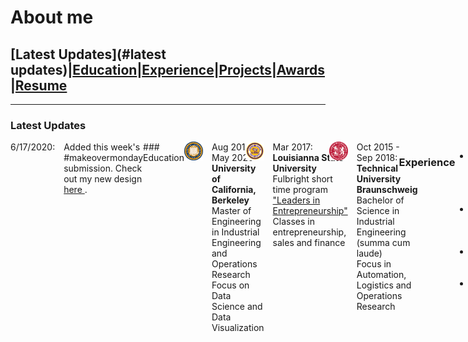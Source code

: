# About me

## [Latest Updates](#latest updates)|[Education](#education)|[Experience](#experience)|[Projects](#projects)|[Awards](#awards)|[Resume](/pdf/Resume.pdf)

---
### Latest Updates
<div style="display:flex; flex-direction:row;">
  <div style="flex: 0 0 30px;" >
6/17/2020:
  </div>
 <div style="margin-left:1em"> 
 Added this week's #makeovermonday submission. Check out my new design <a href=makeovermonday> here </a>.
</div>
### Education 

<div style="display:flex; flex-direction:row;">
  <div style="flex: 0 0 30px;" >
<img style="float:left" src="images/UCB_logo.png?raw=true" width="30" height="30"/> 
  </div>
 <div style="margin-left:1em"> 
   Aug 2019 - May 2020: <span style="font-weight: bold"> University of California, Berkeley </span>
   <br>
Master of Engineering in Industrial Engineering and Operations Research 
   <br>
Focus on Data Science and Data Visualization
  </div>
</div>
<br>
<div style="display:flex; flex-direction:row;">
  <div style="flex: 0 0 30px;" >
<img style="float:left" src="images/LSU_logo.jpg?raw=true" width="30" height="30"/> 
  </div>
 <div style="margin-left:1em"> 
   Mar 2017: <span style="font-weight: bold"> Louisianna State University </span>
   <br>
   Fulbright short time program <a href="https://www.fulbright.de/programs-for-germans/studierende-und-graduierte/leaders-in-entrepreneurship"> "Leaders in Entrepreneurship"</a> <br>
Classes in entrepreneurship, sales and finance
  </div>
</div>
<br>
<div style="display:flex; flex-direction:row;">
  <div style="flex: 0 0 30px;" >
<img style="float:left" src="images/TUBS_round.png?raw=true" width="30" height="30"/> 
  </div>
 <div style="margin-left:1em"> 
   Oct 2015 - Sep 2018: <span style="font-weight: bold"> Technical University Braunschweig </span>
   <br>
Bachelor of Science in Industrial Engineering (summa cum laude)<br>
Focus in Automation, Logistics and Operations Research
  </div>
</div>
<br>

---

### Experience

- [Glooko](https://www.glooko.com){:target="_blank"}: Data Scientist and Project Manager for the curriculum integrated Capstone Project (Aug 2019 - May 2020)
- [Audi](https://www.audi.com/en.html){:target="_blank"}: Intern for Operations Research in the Logistics Department (Feb 2019 - Aug 2019)
- [T-Systems](https://www.t-systems.com/de/en#About%20T-Systems){:target="_blank"}: Software Development Intern (Oct 2018 - Dec 2018)
- [StudING Braunschweig](https://studing.org){:target="_blank"}: Manager and Head of Human Resources (Oct 2017 - Sep 2018)

---
### Projects

- [Investigating the impact of clinician's behavior on patients diabetes management](glooko)
- [Data visualization - Global Startup Funding](startupFunding)
- [Makeover Mondays](makeovermonday)
- [Why networking works](https://observablehq.com/@henny2/networking-works){:target="_blank"}
- [Webcrawling](webcrawler)

---

### Awards

- 2019-2020: MEng Opportunity Grant, UC Berkeley 
- 2019-2020: Stipend for studies abroad, German Academic Exchange Service (DAAD)
- 11/2018: Bachelor thesis award, Gesellschaft für Operations Research
- 03/2017: „Leaders in Entrepreneurship“ program, Fulbright Scholarship
- 03/2017: First place at the startup weekend Baton Rouge
- 2017-2018: "Deutschlandstipendium, performance-based scholarship


